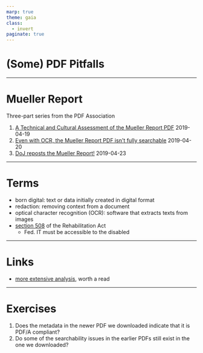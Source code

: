 ```yaml
---
marp: true
theme: gaia
class:
  - invert
paginate: true
---
```

<!-- _class: lead -->
# (Some) PDF Pitfalls
---
# Mueller Report
Three-part series from the PDF Association
1. [A Technical and Cultural Assessment of the Mueller Report PDF](https://pdfa.org/a-technical-and-cultural-assessment-of-the-mueller-report-pdf/) 2019-04-19
2. [Even with OCR, the Mueller Report PDF isn't fully searchable](https://pdfa.org/even-with-ocr-the-mueller-report-pdf-isnt-fully-searchable/) 2019-04-20
3. [DoJ reposts the Mueller Report!](https://pdfa.org/doj-reposts-the-mueller-report/)
2019-04-23
---
# Terms
* born digital: text or data initially created in digital format
* redaction: removing context from a document
* optical character recognition (OCR): software that extracts texts from images
* [section 508](https://www.section508.gov/) of the Rehabilitation Act
   * Fed. IT must be accessible to the disabled

---
# Links
* [more extensive analysis](https://www.linkedin.com/pulse/learning-from-mueller-report-pdf-13-ideas-document-martin-nikel/), worth a read 

---
# Exercises
1. Does the metadata in the newer PDF we downloaded indicate that it is PDF/A compliant?
2. Do some of the searchability issues in the earlier PDFs still exist in the one we downloaded?
